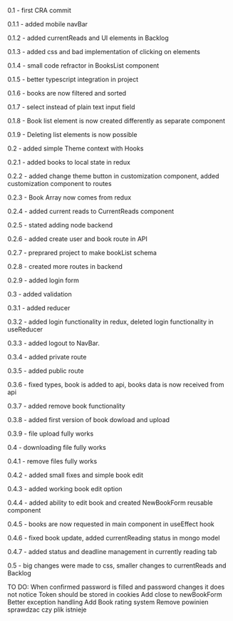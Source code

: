0.1 - first CRA commit

0.1.1 - added mobile navBar

0.1.2 - added currentReads and UI elements in Backlog

0.1.3 - added css and bad implementation of clicking on elements

0.1.4 - small code refractor in BooksList component

0.1.5 - better typescript integration in project

0.1.6 - books are now filtered and sorted

0.1.7 - select instead of plain text input field

0.1.8 - Book list element is now created differently as separate component

0.1.9 - Deleting list elements is now possible

0.2 - added simple Theme context with Hooks

0.2.1 - added books to local state in redux

0.2.2 - added change theme button in customization component, added customization component to routes

0.2.3 - Book Array now comes from redux

0.2.4 - added current reads to CurrentReads component

0.2.5 - stated adding node backend

0.2.6 - added create user and book route in API

0.2.7 - preprared project to make bookList schema

0.2.8 - created more routes in backend

0.2.9 - added login form

0.3 - added validation

0.3.1 - added reducer

0.3.2 - added login functionality in redux, deleted login functionality in useReducer

0.3.3 - added logout to NavBar.

0.3.4 - added private route

0.3.5 - added public route

0.3.6 - fixed types, book is added to api, books data is now received from api

0.3.7 - added remove book functionality

0.3.8 - added first version of book dowload and upload

0.3.9 - file upload fully works

0.4 - downloading file fully works

0.4.1 - remove files fully works

0.4.2 - added small fixes and simple book edit

0.4.3 - added working book edit option

0.4.4 - added ability to edit book and created NewBookForm reusable component

0.4.5 - books are now requested in main component in useEffect hook

0.4.6 - fixed book update, added currentReading status in mongo model

0.4.7 - added status and deadline management in currently reading tab

0.5 - big changes were made to css, smaller changes to currentReads and Backlog

TO DO:
When confirmed password is filled and password changes it does not notice
Token should be stored in cookies
Add close to newBookForm
Better exception handling
Add Book rating system
Remove powinien sprawdzac czy plik istnieje